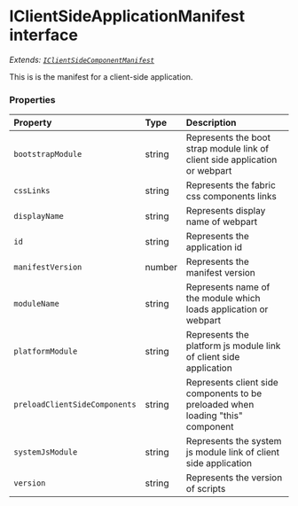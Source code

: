 # IClientSideApplicationManifest interface

_Extends: [`IClientSideComponentManifest`](IClientSideComponentManifest.md)_



This is is the manifest for a client-side application.




### Properties

| Property	   | Type	| Description|
|:-------------|:-------|:-----------|
|`bootstrapModule`      | string | Represents the boot strap module link of client side application or webpart |
|`cssLinks`      | string | Represents the fabric css components links |
|`displayName`      | string | Represents display name of webpart |
|`id`      | string | Represents the application id |
|`manifestVersion`      | number | Represents the manifest version |
|`moduleName`      | string | Represents name of the module which loads application or webpart |
|`platformModule`      | string | Represents the platform js module link of client side application |
|`preloadClientSideComponents`      | string | Represents client side components to be preloaded when loading "this" component |
|`systemJsModule`      | string | Represents the system js module link of client side application |
|`version`      | string | Represents the version of scripts |




